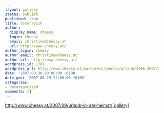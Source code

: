 ```yaml
---
layout: gallery
status: publish
published: true
title: Österreich
author:
  display_name: cheesy
  login: cheesy
  email: christine@cheesy.at
  url: http://www.cheesy.at/
author_login: cheesy
author_email: christine@cheesy.at
author_url: http://www.cheesy.at/
wordpress_id: 1781
wordpress_url: http://www.cheesy.at/wordpress/photos/urlaub/2006-2007/austria/
date: '2007-08-30 00:00:00 +0100'
date_gmt: '2007-08-29 22:00:00 +0100'
categories:
- Uncategorized
comments: []
---
```

http://www.cheesy.at/2007/09/urlaub-in-der-heimat/[gallery]<!--:-->
